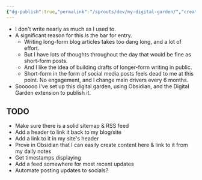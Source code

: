 ```yaml
---
{"dg-publish":true,"permalink":"/sprouts/dev/my-digital-garden/","created":"2025-01-03T11:57:02.204-06:00","updated":"2025-01-03T12:05:27.311-06:00"}
---
```



- I don't write nearly as much as I used to.
- A significant reason for this is the bar for entry.
	- Writing long-form blog articles takes too dang long, and a lot of effort.
	- But I have lots of thoughts throughout the day that would be fine as short-form posts.
	- And I like the idea of building drafts of longer-form writing in public.
	- Short-form in the form of social media posts feels dead to me at this point. No engagement, and I change main drivers every 6 months.
- Soooooo I've set up this digital garden, using Obsidian, and the Digital Garden extension to publish it. 

## TODO
- Make sure there is a solid sitemap & RSS feed
- Add a header to link it back to my blog/site
- Add a link to it in my site's header
- Prove in Obsidian that I can easily create content here & link to it from my daily notes
- Get timestamps displaying
- Add a feed somewhere for most recent updates
- Automate posting updates to socials? 